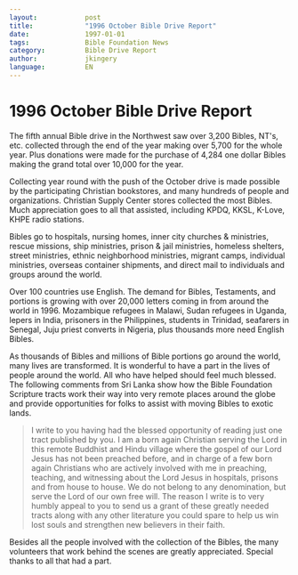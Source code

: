 ```yaml
---
layout:            post 
title:             "1996 October Bible Drive Report" 
date:              1997-01-01
tags:              Bible Foundation News 
category:          Bible Drive Report
author:            jkingery 
language:          EN 
---
```


# 1996 October Bible Drive Report

The fifth annual Bible drive in the Northwest saw over 3,200 Bibles, 
NT's, etc. collected through the end of the year making over 5,700 for 
the whole year. Plus donations were made for the purchase of 4,284 one 
dollar Bibles making the grand total over 10,000 for the year.

Collecting year round with the push of the October drive is made 
possible by the participating Christian bookstores, and many hundreds 
of people and organizations. Christian Supply Center stores collected 
the most Bibles. Much appreciation goes to all that assisted, including 
KPDQ, KKSL, K-Love, KHPE radio stations.

Bibles go to hospitals, nursing homes, inner city churches & ministries,
rescue missions, ship ministries, prison & jail ministries, homeless 
shelters, street ministries, ethnic neighborhood ministries, migrant 
camps, individual ministries, overseas container shipments, and direct 
mail to individuals and groups around the world.

Over 100 countries use English. The demand for Bibles, Testaments, and 
portions is growing with over 20,000 letters coming in from around the 
world in 1996. Mozambique refugees in Malawi, Sudan refugees in Uganda, 
lepers in India, prisoners in the Philippines, students in Trinidad, 
seafarers in Senegal, Juju priest converts in Nigeria, plus thousands 
more need English Bibles.

As thousands of Bibles and millions of Bible portions go around the 
world, many lives are transformed. It is wonderful to have a part in 
the lives of people around the world. All who have helped should feel 
much blessed. The following comments from Sri Lanka show how the Bible 
Foundation Scripture tracts work their way into very remote places 
around the globe and provide opportunities for folks to assist with 
moving Bibles to exotic lands.

> I write to you having had the blessed opportunity of reading just one 
> tract published by you. I am a born again Christian serving the Lord in 
> this remote Buddhist and Hindu village where the gospel of our Lord 
> Jesus has not been preached before, and in charge of a few born again 
> Christians who are actively involved with me in preaching, teaching, 
> and witnessing about the Lord Jesus in hospitals, prisons and from 
> house to house. We do not belong to any denomination, but serve the 
> Lord of our own free will. The reason I write is to very humbly appeal 
> to you to send us a grant of these greatly needed tracts along with any 
> other literature you could spare to help us win lost souls and 
> strengthen new believers in their faith. 

Besides all the people involved with the collection of the Bibles, the 
many volunteers that work behind the scenes are greatly appreciated. 
Special thanks to all that had a part.
